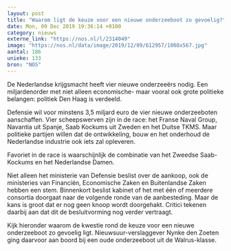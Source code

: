 ```yaml
---
layout: post
title: "Waarom ligt de keuze voor een nieuwe onderzeeboot zo gevoelig?"
date: Mon, 09 Dec 2019 19:36:14 +0100
category: nieuws
externe_link: "https://nos.nl/l/2314049"
image: "https://nos.nl/data/image/2019/12/09/612957/1008x567.jpg"
aantal: 186
unieke: 133
bron: "NOS"
---
```


<p>De Nederlandse krijgsmacht heeft vier nieuwe onderzeeërs nodig. Een miljardenorder met niet alleen economische- maar vooral ook grote politieke belangen: politiek Den Haag is verdeeld.</p>
<p>Defensie wil voor minstens 3,5 miljard euro de vier nieuwe onderzeeboten aanschaffen. Vier scheepswerven zijn in de race: het Franse Naval Group, Navantia uit Spanje, Saab Kockums uit Zweden en het Duitse TKMS. Maar politieke partijen willen dat de ontwikkeling, bouw en het onderhoud de Nederlandse industrie ook iets zal opleveren.</p>
<p>Favoriet in de race is waarschijnlijk de combinatie van het Zweedse Saab-Kockums en het Nederlandse Damen.</p>
<p>Niet alleen het ministerie van Defensie beslist over de aankoop, ook de ministeries van Financiën, Economische Zaken en Buitenlandse Zaken hebben een stem. Binnenkort beslist kabinet of het met één of meerdere consortia doorgaat naar de volgende ronde van de aanbesteding. Maar de kans is groot dat er nog geen knoop wordt doorgehakt. Critici tekenen daarbij aan dat dit de besluitvorming nog verder vertraagt.</p>
<p>Kijk hieronder waarom de kwestie rond de keuze voor een nieuwe onderzeeboot zo gevoelig ligt. Nieuwsuur-verslaggever Nynke den Zoeten ging daarvoor aan boord bij een oude onderzeeboot uit de Walrus-klasse.</p>
